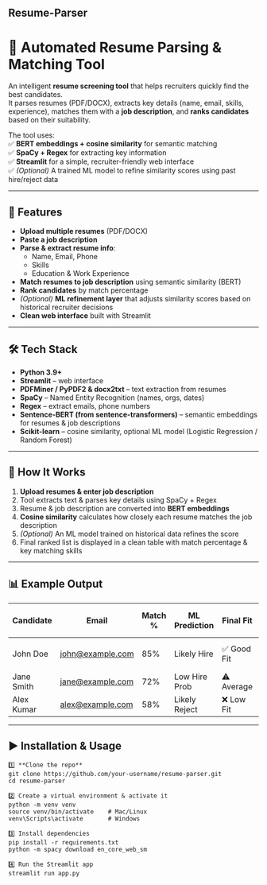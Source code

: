 ## Resume-Parser

# 📝 Automated Resume Parsing & Matching Tool  

An intelligent **resume screening tool** that helps recruiters quickly find the best candidates.  
It parses resumes (PDF/DOCX), extracts key details (name, email, skills, experience), matches them with a **job description**, and **ranks candidates** based on their suitability.  

The tool uses:  
✅ **BERT embeddings + cosine similarity** for semantic matching  
✅ **SpaCy + Regex** for extracting key information  
✅ **Streamlit** for a simple, recruiter-friendly web interface  
✅ *(Optional)* A trained ML model to refine similarity scores using past hire/reject data  

---

## 🚀 Features  

- **Upload multiple resumes** (PDF/DOCX)  
- **Paste a job description**  
- **Parse & extract resume info**:  
  - Name, Email, Phone  
  - Skills  
  - Education & Work Experience  
- **Match resumes to job description** using semantic similarity (BERT)  
- **Rank candidates** by match percentage  
- *(Optional)* **ML refinement layer** that adjusts similarity scores based on historical recruiter decisions  
- **Clean web interface** built with Streamlit  

---

## 🛠️ Tech Stack  

- **Python 3.9+**  
- **Streamlit** – web interface  
- **PDFMiner / PyPDF2 & docx2txt** – text extraction from resumes  
- **SpaCy** – Named Entity Recognition (names, orgs, dates)  
- **Regex** – extract emails, phone numbers  
- **Sentence-BERT (from sentence-transformers)** – semantic embeddings for resumes & job descriptions  
- **Scikit-learn** – cosine similarity, optional ML model (Logistic Regression / Random Forest)  

---

## 🔄 How It Works  

1. **Upload resumes & enter job description**  
2. Tool extracts text & parses key details using SpaCy + Regex  
3. Resume & job description are converted into **BERT embeddings**  
4. **Cosine similarity** calculates how closely each resume matches the job description  
5. *(Optional)* An ML model trained on historical data refines the score  
6. Final ranked list is displayed in a clean table with match percentage & key matching skills  

---

## 📊 Example Output  

| Candidate | Email            | Match % | ML Prediction | Final Fit | Key Matching Skills |
|-----------|-----------------|---------|---------------|-----------|---------------------|
| John Doe  | john@example.com | 85%     | Likely Hire   | ✅ Good Fit | Python, NLP, Flask |
| Jane Smith| jane@example.com | 72%     | Low Hire Prob | ⚠ Average | SQL, Analytics |
| Alex Kumar| alex@example.com | 58%     | Likely Reject | ❌ Low Fit | Java, Spring |

---

## ▶️ Installation & Usage  
```
1️⃣ **Clone the repo**  
git clone https://github.com/your-username/resume-parser.git
cd resume-parser

2️⃣ Create a virtual environment & activate it
python -m venv venv
source venv/bin/activate    # Mac/Linux
venv\Scripts\activate       # Windows

3️⃣ Install dependencies
pip install -r requirements.txt
python -m spacy download en_core_web_sm

4️⃣ Run the Streamlit app
streamlit run app.py

